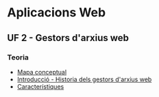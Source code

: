 # Aplicacions Web 
## UF 2 - Gestors d'arxius web

### Teoria

- [Mapa conceptual](gestors.png)
- [Introducció - Historia dels gestors d'arxius web](introduccio.md)
- [Característiques](caracteristiques.md)
